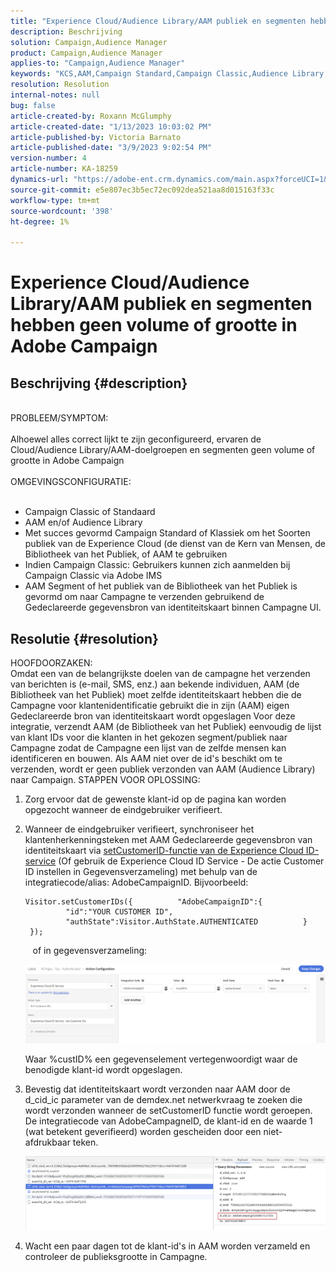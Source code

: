 ```yaml
---
title: "Experience Cloud/Audience Library/AAM publiek en segmenten hebben geen volume of grootte in Adobe Campaign"
description: Beschrijving
solution: Campaign,Audience Manager
product: Campaign,Audience Manager
applies-to: "Campaign,Audience Manager"
keywords: "KCS,AAM,Campaign Standard,Campaign Classic,Audience Library,People Core Service,Experience Cloud publiek"
resolution: Resolution
internal-notes: null
bug: false
article-created-by: Roxann McGlumphy
article-created-date: "1/13/2023 10:03:02 PM"
article-published-by: Victoria Barnato
article-published-date: "3/9/2023 9:02:54 PM"
version-number: 4
article-number: KA-18259
dynamics-url: "https://adobe-ent.crm.dynamics.com/main.aspx?forceUCI=1&pagetype=entityrecord&etn=knowledgearticle&id=39f51709-8e93-ed11-aad1-6045bd006a22"
source-git-commit: e5e807ec3b5ec72ec092dea521aa8d015163f33c
workflow-type: tm+mt
source-wordcount: '398'
ht-degree: 1%

---
```


# Experience Cloud/Audience Library/AAM publiek en segmenten hebben geen volume of grootte in Adobe Campaign

## Beschrijving {#description}

<br>PROBLEEM/SYMPTOM:<br><br>
Alhoewel alles correct lijkt te zijn geconfigureerd, ervaren de Cloud/Audience Library/AAM-doelgroepen en segmenten geen volume of grootte in Adobe Campaign
<br><br>OMGEVINGSCONFIGURATIE:<br><br>
- Campaign Classic of Standaard
- AAM en/of Audience Library
- Met succes gevormd Campaign Standard of Klassiek om het Soorten publiek van de Experience Cloud (de dienst van de Kern van Mensen, de Bibliotheek van het Publiek, of AAM te gebruiken
- Indien Campaign Classic: Gebruikers kunnen zich aanmelden bij Campaign Classic via Adobe IMS
- AAM Segment of het publiek van de Bibliotheek van het Publiek is gevormd om naar Campagne te verzenden gebruikend de Gedeclareerde gegevensbron van identiteitskaart binnen Campagne UI.



## Resolutie {#resolution}

HOOFDOORZAKEN:<br>
Omdat een van de belangrijkste doelen van de campagne het verzenden van berichten is (e-mail, SMS, enz.) aan bekende individuen, AAM (de Bibliotheek van het Publiek) moet zelfde identiteitskaart hebben die de Campagne voor klantenidentificatie gebruikt die in zijn (AAM) eigen Gedeclareerde bron van identiteitskaart wordt opgeslagen Voor deze integratie, verzendt AAM (de Bibliotheek van het Publiek) eenvoudig de lijst van klant IDs voor die klanten in het gekozen segment/publiek naar Campagne zodat de Campagne een lijst van de zelfde mensen kan identificeren en bouwen. Als AAM niet over de id&#39;s beschikt om te verzenden, wordt er geen publiek verzonden van AAM (Audience Library) naar Campaign.
STAPPEN VOOR OPLOSSING:
1. Zorg ervoor dat de gewenste klant-id op de pagina kan worden opgezocht wanneer de eindgebruiker verifieert.
2. Wanneer de eindgebruiker verifieert, synchroniseer het klantenherkenningsteken met AAM Gedeclareerde gegevensbron van identiteitskaart via [setCustomerID-functie van de Experience Cloud ID-service](https://experienceleague.adobe.com/docs/id-service/using/id-service-api/methods/setcustomerids.html?lang=en) (Of gebruik de Experience Cloud ID Service - De actie Customer ID instellen in Gegevensverzameling) met behulp van de integratiecode/alias: AdobeCampaignID. Bijvoorbeeld:






   ```
   Visitor.setCustomerIDs({          "AdobeCampaignID":{              "id":"YOUR CUSTOMER ID",              "authState":Visitor.AuthState.AUTHENTICATED          }      });
   ```







      of in gegevensverzameling:



   ![](assets/4e9305cf-76a5-ec11-983f-0022480b028f.png)

   Waar %custID% een gegevenselement vertegenwoordigt waar de benodigde klant-id wordt opgeslagen.


3. Bevestig dat identiteitskaart wordt verzonden naar AAM door de d_cid_ic parameter van de demdex.net netwerkvraag te zoeken die wordt verzonden wanneer de setCustomerID functie wordt geroepen. De integratiecode van AdobeCampagneID, de klant-id en de waarde 1 (wat betekent geverifieerd) worden gescheiden door een niet-afdrukbaar teken. 

   ![](assets/4f9305cf-76a5-ec11-983f-0022480b028f.png)
4. Wacht een paar dagen tot de klant-id&#39;s in AAM worden verzameld en controleer de publieksgrootte in Campagne.



